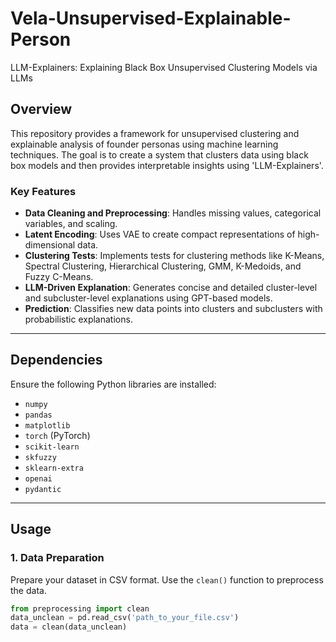 # Vela-Unsupervised-Explainable-Person
LLM-Explainers: Explaining Black Box Unsupervised Clustering Models via LLMs

## Overview
This repository provides a framework for unsupervised clustering and explainable analysis of founder personas using machine learning techniques. The goal is to create a system that clusters data using black box models and then provides interpretable insights using 'LLM-Explainers'.

### Key Features
- **Data Cleaning and Preprocessing**:
  Handles missing values, categorical variables, and scaling.
- **Latent Encoding**:
  Uses VAE to create compact representations of high-dimensional data.
- **Clustering Tests**:
  Implements tests for clustering methods like K-Means, Spectral Clustering, Hierarchical Clustering, GMM, K-Medoids, and Fuzzy C-Means.
- **LLM-Driven Explanation**:
  Generates concise and detailed cluster-level and subcluster-level explanations using GPT-based models.
- **Prediction**:
  Classifies new data points into clusters and subclusters with probabilistic explanations.
---

## Dependencies

Ensure the following Python libraries are installed:
- `numpy`
- `pandas`
- `matplotlib`
- `torch` (PyTorch)
- `scikit-learn`
- `skfuzzy`
- `sklearn-extra`
- `openai`
- `pydantic`
---

## Usage

### 1. Data Preparation
Prepare your dataset in CSV format. Use the `clean()` function to preprocess the data.

```python
from preprocessing import clean
data_unclean = pd.read_csv('path_to_your_file.csv')
data = clean(data_unclean)
